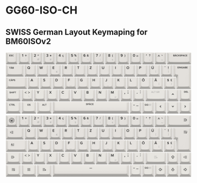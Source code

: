 # GG60-ISO-CH
## SWISS German Layout Keymaping for BM60ISOv2

![LAYOUT](/gg60_iso_ch.png)
![LAYOUT](/gg60_iso_ch_lab_series.png)
